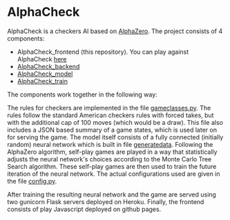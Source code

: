 # AlphaCheck

AlphaCheck is a checkers AI based on [AlphaZero](https://arxiv.org/abs/1712.01815). The project consists of 4 components:
 - AlphaCheck_frontend (this repository). You can play against AlphaCheck [here](https://ezzeddinesai.github.io/AlphaCheck_frontend/)
 - [AlphaCheck_backend](https://github.com/EzzeddineSai/AlphaCheck_backend/)
 - [AlphaCheck_model](https://github.com/EzzeddineSai/AlphaCheck_model)
 - [AlphaCheck_train](https://github.com/EzzeddineSai/AlphaCheck_train)

The components work together in the following way:

The rules for checkers are implemented in the file [gameclasses.py](https://github.com/EzzeddineSai/AlphaCheck_train/blob/main/gameclasses.py). The rules follow the standard American checkers rules with forced takes, but with the additional cap of 100 moves (which would be a draw). This file also includes a JSON based summary of a game states, which is used later on for serving the game. The model itself consists of a fully connected (initially random) neural network which is built in file [generatedata](https://github.com/EzzeddineSai/AlphaCheck_train/blob/main/generatedata.py). Following the AlphaZero algorithm, self-play games are played in a way that statistically adjusts the neural network's choices according to the Monte Carlo Tree Search algorithm. These self-play games are then used to train the future iteration of the neural network. The actual configurations used are given in the file [config.py](https://github.com/EzzeddineSai/AlphaCheck_train/blob/main/config.py).

After training the resulting neural network and the game are served using two gunicorn Flask servers deployed on Heroku. Finally, the frontend consists of play Javascript deployed on github pages.
